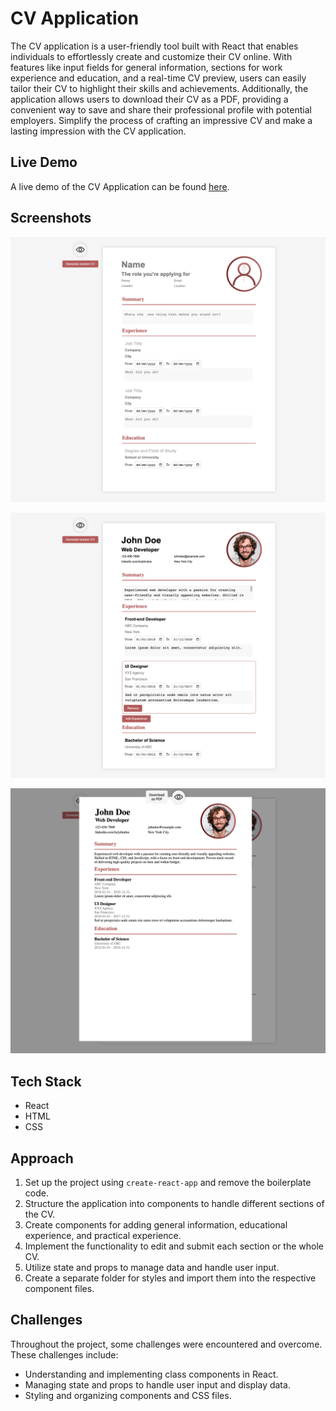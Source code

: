 # CV Application

The CV application is a user-friendly tool built with React that enables individuals to effortlessly create and customize their CV online. With features like input fields for general information, sections for work experience and education, and a real-time CV preview, users can easily tailor their CV to highlight their skills and achievements. Additionally, the application allows users to download their CV as a PDF, providing a convenient way to save and share their professional profile with potential employers. Simplify the process of crafting an impressive CV and make a lasting impression with the CV application.

## Live Demo

A live demo of the CV Application can be found [here](https://mosmn.github.io/CV-Application/).

## Screenshots

![initial](/intiail.png)

![filled](/filled.png)

![prev](/prev.png)

## Tech Stack

- React
- HTML
- CSS

## Approach

1. Set up the project using `create-react-app` and remove the boilerplate code.
2. Structure the application into components to handle different sections of the CV.
3. Create components for adding general information, educational experience, and practical experience.
4. Implement the functionality to edit and submit each section or the whole CV.
5. Utilize state and props to manage data and handle user input.
6. Create a separate folder for styles and import them into the respective component files.

## Challenges

Throughout the project, some challenges were encountered and overcome. These challenges include:

- Understanding and implementing class components in React.
- Managing state and props to handle user input and display data.
- Styling and organizing components and CSS files.
